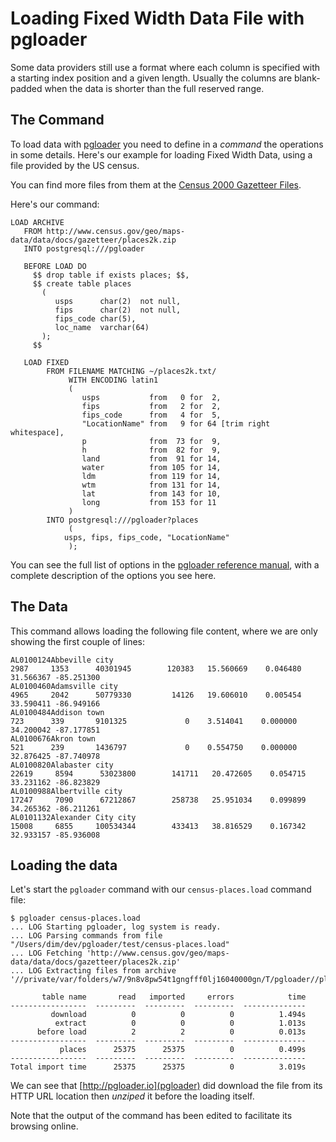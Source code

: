 # Loading Fixed Width Data File with pgloader

Some data providers still use a format where each column is specified with a
starting index position and a given length. Usually the columns are
blank-padded when the data is shorter than the full reserved range.

## The Command

To load data with [pgloader](http://pgloader.io/) you need to define in a
*command* the operations in some details. Here's our example for loading
Fixed Width Data, using a file provided by the US census.

You can find more files from them at the
[Census 2000 Gazetteer Files](http://www.census.gov/geo/maps-data/data/gazetteer2000.html).

Here's our command:

    LOAD ARCHIVE
       FROM http://www.census.gov/geo/maps-data/data/docs/gazetteer/places2k.zip
       INTO postgresql:///pgloader
    
       BEFORE LOAD DO
         $$ drop table if exists places; $$,
         $$ create table places
           (
              usps      char(2)  not null,
              fips      char(2)  not null,
              fips_code char(5),
              loc_name  varchar(64)
           );
         $$
         
       LOAD FIXED
            FROM FILENAME MATCHING ~/places2k.txt/
                 WITH ENCODING latin1
                 (
                    usps           from   0 for  2,
                    fips           from   2 for  2,
                    fips_code      from   4 for  5,
                    "LocationName" from   9 for 64 [trim right whitespace],
                    p              from  73 for  9,
                    h              from  82 for  9,
                    land           from  91 for 14,
                    water          from 105 for 14,
                    ldm            from 119 for 14,
                    wtm            from 131 for 14,
                    lat            from 143 for 10,
                    long           from 153 for 11
                 )
            INTO postgresql:///pgloader?places
                 (
    	        usps, fips, fips_code, "LocationName"
                 );

You can see the full list of options in the
[pgloader reference manual](pgloader.1.html), with a complete description
of the options you see here.

## The Data

This command allows loading the following file content, where we are only
showing the first couple of lines:

    AL0100124Abbeville city                                                       2987     1353      40301945        120383   15.560669    0.046480 31.566367 -85.251300
    AL0100460Adamsville city                                                      4965     2042      50779330         14126   19.606010    0.005454 33.590411 -86.949166
    AL0100484Addison town                                                          723      339       9101325             0    3.514041    0.000000 34.200042 -87.177851
    AL0100676Akron town                                                            521      239       1436797             0    0.554750    0.000000 32.876425 -87.740978
    AL0100820Alabaster city                                                      22619     8594      53023800        141711   20.472605    0.054715 33.231162 -86.823829
    AL0100988Albertville city                                                    17247     7090      67212867        258738   25.951034    0.099899 34.265362 -86.211261
    AL0101132Alexander City city                                                 15008     6855     100534344        433413   38.816529    0.167342 32.933157 -85.936008

## Loading the data

Let's start the `pgloader` command with our `census-places.load` command file:

    $ pgloader census-places.load
    ... LOG Starting pgloader, log system is ready.
    ... LOG Parsing commands from file "/Users/dim/dev/pgloader/test/census-places.load"
    ... LOG Fetching 'http://www.census.gov/geo/maps-data/data/docs/gazetteer/places2k.zip'
    ... LOG Extracting files from archive '//private/var/folders/w7/9n8v8pw54t1gngfff0lj16040000gn/T/pgloader//places2k.zip'
    
           table name       read   imported     errors            time
    -----------------  ---------  ---------  ---------  --------------
             download          0          0          0          1.494s
              extract          0          0          0          1.013s
          before load          2          2          0          0.013s
    -----------------  ---------  ---------  ---------  --------------
               places      25375      25375          0          0.499s
    -----------------  ---------  ---------  ---------  --------------
    Total import time      25375      25375          0          3.019s

We can see that [http://pgloader.io](pgloader) did download the file from
its HTTP URL location then *unziped* it before the loading itself.

Note that the output of the command has been edited to facilitate its
browsing online.
